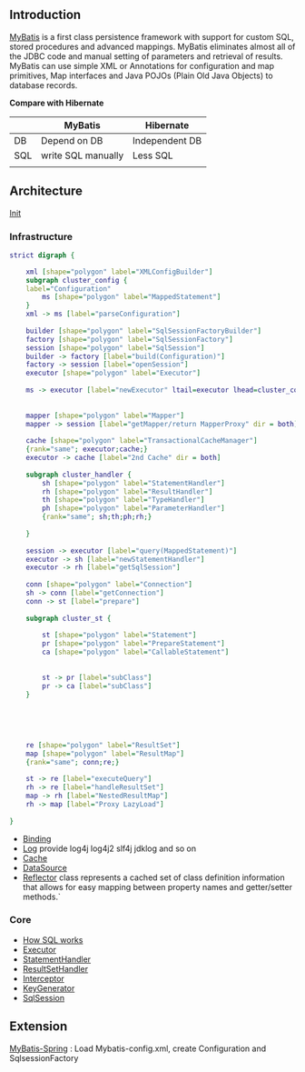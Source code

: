 ## Introduction

[MyBatis](https://mybatis.org/mybatis-3/) is a first class persistence framework with support for custom SQL, stored procedures and advanced mappings.
MyBatis eliminates almost all of the JDBC code and manual setting of parameters and retrieval of results.
MyBatis can use simple XML or Annotations for configuration and map primitives, Map interfaces and Java POJOs (Plain Old Java Objects) to database records.

**Compare with Hibernate**


|     | MyBatis            | Hibernate      |
| --- | ------------------ | -------------- |
| DB  | Depend on DB       | Independent DB |
| SQL | write SQL manually | Less SQL       |
|     |                    |                |

## Architecture

[Init](/docs/CS/Java/MyBatis/Init.md)

### Infrastructure

```dot
strict digraph {

    xml [shape="polygon" label="XMLConfigBuilder"]
    subgraph cluster_config {
    label="Configuration"
        ms [shape="polygon" label="MappedStatement"]
    }
    xml -> ms [label="parseConfiguration"]
  
    builder [shape="polygon" label="SqlSessionFactoryBuilder"]
    factory [shape="polygon" label="SqlSessionFactory"]
    session [shape="polygon" label="SqlSession"]
    builder -> factory [label="build(Configuration)"]
    factory -> session [label="openSession"]
    executor [shape="polygon" label="Executor"]
  
    ms -> executor [label="newExecutor" ltail=executor lhead=cluster_config]
  
  
    mapper [shape="polygon" label="Mapper"]
    mapper -> session [label="getMapper/return MapperProxy" dir = both]
  
    cache [shape="polygon" label="TransactionalCacheManager"]
    {rank="same"; executor;cache;}
    executor -> cache [label="2nd Cache" dir = both]
  
    subgraph cluster_handler {
        sh [shape="polygon" label="StatementHandler"]
        rh [shape="polygon" label="ResultHandler"]
        th [shape="polygon" label="TypeHandler"]
        ph [shape="polygon" label="ParameterHandler"]
        {rank="same"; sh;th;ph;rh;}
    
    }
  
    session -> executor [label="query(MappedStatement)"]
    executor -> sh [label="newStatementHandler"]
    executor -> rh [label="getSqlSession"]
  
    conn [shape="polygon" label="Connection"]
    sh -> conn [label="getConnection"]
    conn -> st [label="prepare"]
  
    subgraph cluster_st {
    
        st [shape="polygon" label="Statement"]
        pr [shape="polygon" label="PrepareStatement"]
        ca [shape="polygon" label="CallableStatement"]
    
    
        st -> pr [label="subClass"]
        pr -> ca [label="subClass"]
    }
  
  
   
  
  
    re [shape="polygon" label="ResultSet"]
    map [shape="polygon" label="ResultMap"]
    {rank="same"; conn;re;}
  
    st -> re [label="executeQuery"]
    rh -> re [label="handleResultSet"]
    map -> rh [label="NestedResultMap"]
    rh -> map [label="Proxy LazyLoad"]
  
}
```

- [Binding](/docs/CS/Java/MyBatis/binding.md)
- [Log](/docs/CS/Java/MyBatis/Logging.md) provide log4j log4j2 slf4j jdklog and so on
- [Cache](/docs/CS/Java/MyBatis/Cache.md)
- [DataSource](/docs/CS/Java/MyBatis/DataSource.md)
- [Reflector](/docs/CS/Java/MyBatis/Reflector.md) class represents a cached set of class definition information that allows for easy mapping between property names and getter/setter methods.`

### Core

- [How SQL works](/docs/CS/Java/MyBatis/Execute.md)
- [Executor](/docs/CS/Java/MyBatis/Executor.md)
- [StatementHandler](/docs/CS/Java/MyBatis/StatementHandler.md)
- [ResultSetHandler](/docs/CS/Java/MyBatis/ResultSetHandler.md)
- [Interceptor](/docs/CS/Java/MyBatis/Interceptor.md)
- [KeyGenerator](/docs/CS/Java/MyBatis/KeyGenerator.md)
- [SqlSession](/docs/CS/Java/MyBatis/SqlSession.md)

## Extension

[MyBatis-Spring](/docs/CS/Java/MyBatis/MyBatis-Spring.md) : Load Mybatis-config.xml, create Configuration and SqlsessionFactory
